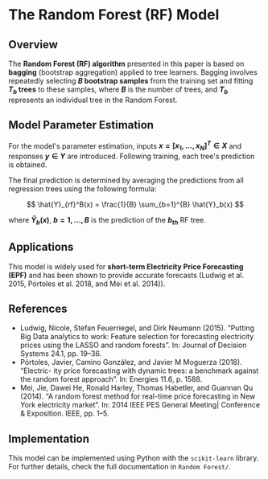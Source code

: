 # The Random Forest (RF) Model

## Overview
The **Random Forest (RF) algorithm** presented in this paper is based on **bagging** (bootstrap aggregation) applied to tree learners. Bagging involves repeatedly selecting **$B$ bootstrap samples** from the training set and fitting **$T_b$ trees** to these samples, where **$B$** is the number of trees, and **$T_b$** represents an individual tree in the Random Forest.

## Model Parameter Estimation
For the model's parameter estimation, inputs **$x = \left[x_1, \ldots, x_N\right]^T \in X$** and responses **$y \in Y$** are introduced. Following training, each tree's prediction is obtained. 

The final prediction is determined by averaging the predictions from all regression trees using the following formula:

```math
 \hat{Y}_{rf}^B(x) = \frac{1}{B} \sum_{b=1}^{B} \hat{Y}_b(x) 
```

where **$\hat{Y}_b(x)$**, **$b=1,\ldots,B$** is the prediction of the **$b_{th}$** RF tree.

## Applications
This model is widely used for **short-term Electricity Price Forecasting (EPF)** and has been shown to provide accurate forecasts (Ludwig et al. 2015, Pórtoles et al. 2018, and Mei et al. 2014)).

## References
- Ludwig, Nicole, Stefan Feuerriegel, and Dirk Neumann (2015). “Putting Big Data analytics to work: Feature selection for forecasting electricity prices using the LASSO and random forests”. In: Journal of Decision Systems 24.1, pp. 19–36.
- Pórtoles, Javier, Camino González, and Javier M Moguerza (2018). “Electric- ity price forecasting with dynamic trees: a benchmark against the random forest approach”. In: Energies 11.6, p. 1588.
- Mei, Jie, Dawei He, Ronald Harley, Thomas Habetler, and Guannan Qu (2014). “A random forest method for real-time price forecasting in New York electricity market”. In: 2014 IEEE PES General Meeting| Conference & Exposition. IEEE, pp. 1–5.

## Implementation
This model can be implemented using Python with the `scikit-learn` library. 
For further details, check the full documentation in `Random Forest/`.


